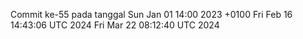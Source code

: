 Commit ke-55 pada tanggal Sun Jan 01 14:00 2023 +0100
Fri Feb 16 14:43:06 UTC 2024
Fri Mar 22 08:12:40 UTC 2024

